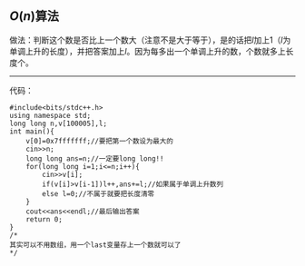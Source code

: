 ## $O(n)$算法
做法：判断这个数是否比上一个数大（注意不是大于等于），是的话把$l$加上$1$（$l$为单调上升的长度），并把答案加上$l$。因为每多出一个单调上升的数，个数就多上长度个。

------------
代码：
```
#include<bits/stdc++.h>
using namespace std;
long long n,v[100005],l;
int main(){
    v[0]=0x7fffffff;//要把第一个数设为最大的
    cin>>n;
    long long ans=n;//一定要long long!!
    for(long long i=1;i<=n;i++){
        cin>>v[i];
        if(v[i]>v[i-1])l++,ans+=l;//如果属于单调上升数列
        else l=0;//不属于就要把长度清零
    }
    cout<<ans<<endl;//最后输出答案
    return 0; 
}
/*
其实可以不用数组，用一个last变量存上一个数就可以了
*/
```